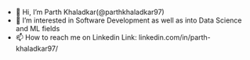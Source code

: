 - 👋 Hi, I’m Parth Khaladkar(@parthkhaladkar97)
- 👀 I’m interested in Software Development as well as into Data Science and ML fields
- 📫 How to reach me on Linkedin Link: linkedin.com/in/parth-khaladkar97/

<!---
parthkhaladkar97/parthkhaladkar97 is a ✨ special ✨ repository because its `README.md` (this file) appears on your GitHub profile.
You can click the Preview link to take a look at your changes.
--->
